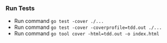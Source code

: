 ### Run Tests

- Run command `go test -cover ./...`
- Run command `go test -cover -coverprofile=tdd.out ./...`
- Run command `go tool cover -html=tdd.out -o index.html`